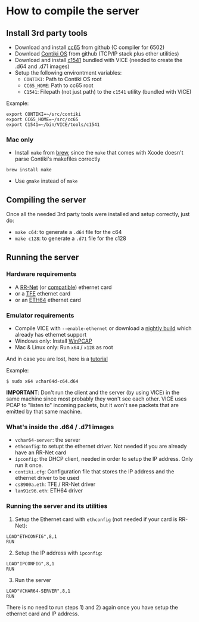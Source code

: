 # How to compile the server

## Install 3rd party tools

* Download and install [cc65][1] from github (C compiler for 6502) 
* Download [Contiki OS][2] from github (TCP/IP stack plus other utilities) 
* Download and install [c1541][3] bundled with VICE (needed to create the .d64 and .d71 images)
* Setup the following environtment variables:
    * `CONTIKI`: Path to Contiki OS root
    * `CC65_HOME`: Path to cc65 root
    * `C1541`: Filepath (not just path) to the `c1541` utility (bundled with VICE)

Example:

```
export CONTIKI=~/src/contiki
export CC65_HOME=~/src/cc65
export C1541=~/bin/VICE/tools/c1541
```

### Mac only

* Install `make` from [brew][7], since the `make` that comes with Xcode doesn't parse Contiki's makefiles correctly

```brew install make```

* Use `gmake` instead of `make`


## Compiling the server

Once all the needed 3rd party tools were installed and setup correctly, just do:

* `make c64`: to generate a `.d64` file for the c64
* `make c128`: to generate a `.d71` file for the c128


## Running the server

### Hardware requirements

* A [RR-Net][4] (or [compatible][5]) ethernet card
* or a [TFE][10] ethernet card
* or an [ETH64][9] ethernet card

### Emulator requirements

* Compile VICE with `--enable-ethernet` or download a [nightly build][6] which already has ethernet support
* Windows only: Install [WinPCAP][8]
* Mac & Linux only: Run `x64` / `x128` as root

And in case you are lost, here is a [tutorial][11]

Example:
```
$ sudo x64 vchar64d-c64.d64
```

**IMPORTANT**: Don't run the client and the server (by using VICE) in the same machine since most probably they won't see each other.
VICE uses PCAP to "listen to" incoming packets, but it won't see packets that are emitted by that same machine.

### What's inside the .d64 / .d71 images

* `vchar64-server`: the server
* `ethconfig`: to setupt the ethernet driver. Not needed if you are already have an RR-Net card
* `ipconfig`: the DHCP client, needed in order to setup the IP address. Only run it once.
* `contiki.cfg`: Configuration file that stores the IP address and the ethernet driver to be used
* `cs8900a.eth`: TFE / RR-Net driver
* `lan91c96.eth`: ETH64 driver

### Running the server and its utilities

1) Setup the Ethernet card with `ethconfig` (not needed if your card is RR-Net):

```
LOAD"ETHCONFIG",8,1
RUN
```

2) Setup the IP address with `ipconfig`:

```
LOAD"IPCONFIG",8,1
RUN
```

3) Run the server

```
LOAD"VCHAR64-SERVER",8,1
RUN
```
There is no need to run steps 1) and 2) again once you have setup the ethernet card and IP address.


[1]: https://github.com/cc65/cc65
[2]: https://github.com/contiki-os/contiki
[3]: http://vice-emu.sourceforge.net/
[4]: http://wiki.icomp.de/wiki/RR-Net
[5]: http://www.go4retro.com/products/64nic/
[6]: http://vice.pokefinder.org/
[7]: http://brew.sh/
[8]: http://www.winpcap.org/
[9]: http://www.ide64.org/eth64.html
[10]: http://dunkels.com/adam/tfe/
[11]: https://www.commodoreserver.com/BlogEntryView.asp?EID=CDB68A9028654CCEA758D37C6DB3E05B
